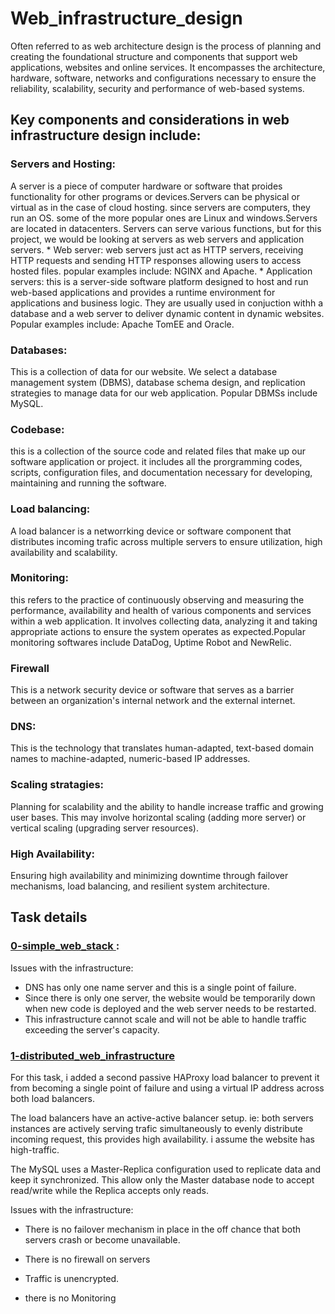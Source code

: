 # Web_infrastructure_design
Often referred to as web architecture design is the process of planning and creating the foundational structure and components that support web applications, websites and online services. It encompasses the architecture, hardware, software, networks and configurations necessary to ensure the reliability, scalability, security and performance of web-based systems.

## Key components and considerations in web infrastructure design include:

 ### Servers and Hosting: 
A server is a piece of computer hardware or software that proides functionality for other programs or devices.Servers can be physical or virtual as in the case of cloud hosting. since servers are computers, they run an OS. some of the more popular ones are Linux and windows.Servers are located in datacenters. Servers can serve various functions, but for this project, we would be looking at servers as web servers and application servers.
    * Web server: web servers just act as HTTP servers, receiving HTTP requests and sending HTTP responses allowing users to access hosted files. popular examples include: NGINX and Apache.
    * Application servers: this is a server-side software platform designed to host and run web-based applications and provides a runtime environment for applications and business logic. They are usually used in conjuction withh a database and a web server to deliver dynamic content in dynamic websites. Popular examples include: Apache TomEE and Oracle.

### Databases:
 This is a collection of data for our website. We select a database management system (DBMS), database schema design, and replication strategies to manage data for our web application. Popular DBMSs include MySQL.

### Codebase:
 this is a collection of the source code and related files that make up our software application or project. it includes all the prorgramming codes, scripts, configuration files, and documentation necessary for developing, maintaining and running the software. 

 ### Load balancing:
 A load balancer is a networrking device or software component that distributes incoming trafic across multiple servers to ensure utilization, high availability and scalability. 

 ### Monitoring:
 this refers to the practice of continuously observing and measuring the performance, availability and health of various components and services within a web application. It involves collecting data, analyzing it and taking appropriate actions to ensure the system operates as expected.Popular monitoring softwares include DataDog, Uptime Robot and NewRelic.

 ### Firewall
This is a network security device or software that serves as a barrier between an organization's internal network and the external internet.

### DNS:
This is the technology that translates human-adapted, text-based domain names to machine-adapted, numeric-based IP addresses.

### Scaling stratagies: 
Planning for scalability and the ability to handle increase traffic and growing user bases. This may involve horizontal scaling (adding more server) or vertical scaling (upgrading server resources).

### High Availability:
Ensuring high availability and minimizing downtime through failover mechanisms, load balancing, and resilient system architecture.


## Task details
### [0-simple_web_stack ](https://github.com/2oothpick/alx-system_engineering-devops/blob/master/0x09-web_infrastructure_design/0-simple_web_stack "github"):
Issues with the infrastructure:
* DNS has only one name server and this is a single point of failure.
* Since there is only one server, the website would be temporarily down when new code is deployed and the web server needs to be restarted.
* This infrastructure cannot scale and will not be able to handle traffic exceeding the server's capacity.

### [1-distributed_web_infrastructure](https://github.com/2oothpick/alx-system_engineering-devops/blob/master/0x09-web_infrastructure_design/1-distributed_web_infrastructure)

For this task, i added a second passive HAProxy load balancer to prevent it from becoming a single point of failure and using a virtual IP address across both load balancers.

The load balancers have an active-active balancer setup. ie: both servers instances are actively serving trafic simultaneously to evenly distribute incoming request, this provides high availability. 
i assume the website has high-traffic.

The MySQL uses a Master-Replica configuration used to replicate data and keep it synchronized. This allow only the Master database node to accept read/write while the Replica accepts only reads.

Issues with the infrastructure:
* There is no failover mechanism in place in the off chance that both servers crash or become unavailable.

* There is no firewall on servers

* Traffic is unencrypted.

* there is no Monitoring